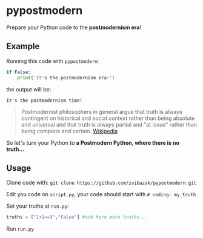 # pypostmodern
Prepare your Python code to the **postmodernism era**!

## Example
Running this code with `pypostmodern`:
```python
if False:
    print('It's the postmodernism era!')
```
the output will be:

`It's the postmodernism time!`

>Postmodernist philosophers in general argue that truth is always contingent on historical and social context rather than being absolute and universal and that truth is always partial and "at issue" rather than being complete and certain. [Wikipedia](https://en.wikipedia.org/wiki/Postmodernism)

So let's turn your Python to **a Postmodern Python, where there is no truth...**

## Usage
Clone code with:
`git clone https://github.com/zvibazak/pypostmodern.git`

Edit you code on `script.py`, your code should start with `# coding: my_truth`

Set your truths at `run.py`:
```py
truths = ["1+1==3","False"] #add here more truths... 
```

Run `run.py`
